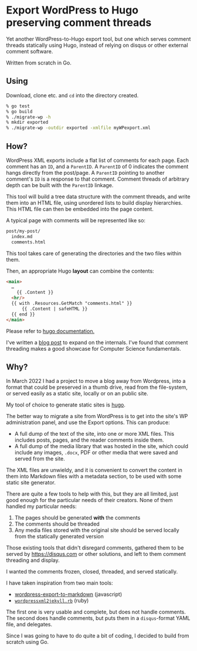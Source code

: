 # Export WordPress to Hugo preserving comment threads

Yet another WordPress-to-Hugo export tool, but one which serves comment threads
statically using Hugo, instead of relying on disqus or other external comment
software.

Written from scratch in Go.

## Using

Download, clone etc. and `cd` into the directory created.

``` sh
% go test
% go build
% ./migrate-wp -h
% mkdir exported
% ./migrate-wp -outdir exported -xmlfile myWPexport.xml
```

## How?

WordPress XML exports include a flat list of comments for each page. Each comment
has an `ID`, and a `ParentID`. A `ParentID` of 0 indicates the comment hangs
directly from the post/page. A `ParentID` pointing to another comment's `ID` is
a response to that comment.
Comment threads of arbitrary depth can be built with the `ParentID` linkage.

This tool will build a tree data structure with the comment threads, and write
them into an HTML file, using unordered lists to build display hierarchies.
This HTML file can then be embedded into the page content.

A typical page with comments will be represented like so:

``` sh
post/my-post/
  index.md
  comments.html
```

This tool takes care of generating the directories and the two files within
them.

Then, an appropriate Hugo **layout** can combine the contents:

``` html
<main>
  …
	{{ .Content }}
  <hr/>
  {{ with .Resources.GetMatch "comments.html" }}
      {{ .Content | safeHTML }}
  {{ end }}
</main>
```

Please refer to [hugo documentation.](https://gohugo.io/templates/lookup-order/)

I've written a [blog post](https://blog.silvela.org/post/2022-04-30-comment-threads/)
to expand on the internals. I've found that comment threading makes a good
showcase for Computer Science fundamentals.

## Why?

In March 2022 I had a project to move a blog away from Wordpress, into a format
that could be preserved in a thumb drive, read from the file-system, or served
easily as a static site, locally or on an public site.

My tool of choice to generate static sites is [hugo](https://gohugo.io/).

The better way to migrate a site from WordPress is to get into the site's
WP administration panel, and use the Export options.
This can produce:

- A full dump of the text of the site, into one or more XML files. This includes
  posts, pages, and the reader comments inside them.
- A full dump of the media library that was hosted in the site, which could
  include any images, `.docx`, PDF or other media that were saved and served
  from the site.

The XML files are unwieldy, and it is convenient to convert the content in them
into Markdown files with a metadata section, to be used with some static
site generator.

There are quite a few tools to help with this, but they are all limited,
just good enough for the particular needs of their creators.
None of them handled my particular needs:

1. The pages should be generated **with** the comments
2. The comments should be threaded
3. Any media files stored with the original site should be served locally from
  the statically generated version

Those existing tools that didn't disregard comments, gathered them to be served
by https://disqus.com or other solutions, and left to them comment threading
and display.

I wanted the comments frozen, closed, threaded, and served statically.

I have taken inspiration from two main tools:

- [wordpress-export-to-markdown](https://github.com/lonekorean/wordpress-export-to-markdown) (javascript)
- [`wordpressxml2jekyll.rb`](https://gist.github.com/markoa/268428) (ruby)

The first one is very usable and complete, but does not handle comments.
The second does handle comments, but puts them in a `disqus`-format YAML file,
and delegates.

Since I was going to have to do quite a bit of coding, I decided to build from
scratch using Go.
